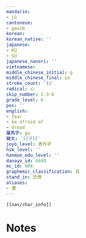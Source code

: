 ```yaml
---
mandarin:
- jù
cantonese:
- geoi6
korean:
korean_native: ''
japanese:
- KU
- GU
japanese_nanori: ''
vietnamese:
middle_chinese_initial: g
middle_chinese_final: ɨo
stroke_count: '11'
radical: 心
skip_number: 1-3-8
grade_level: 6
pos: ''
english:
- fear
- be afraid of
- dread
羅馬字: gu
韓文: '[[구]]'
joyo_level: 表外字
hsk_level: ''
hanmun_edu_level: ''
danayo_id: 6449
mc_id: 604
graphemic_classification: 具
stand_in: 恐惧
aliases:
- 懼
---
```

```meta-bind-embed
[[nav/char_info]]
```

# Notes
